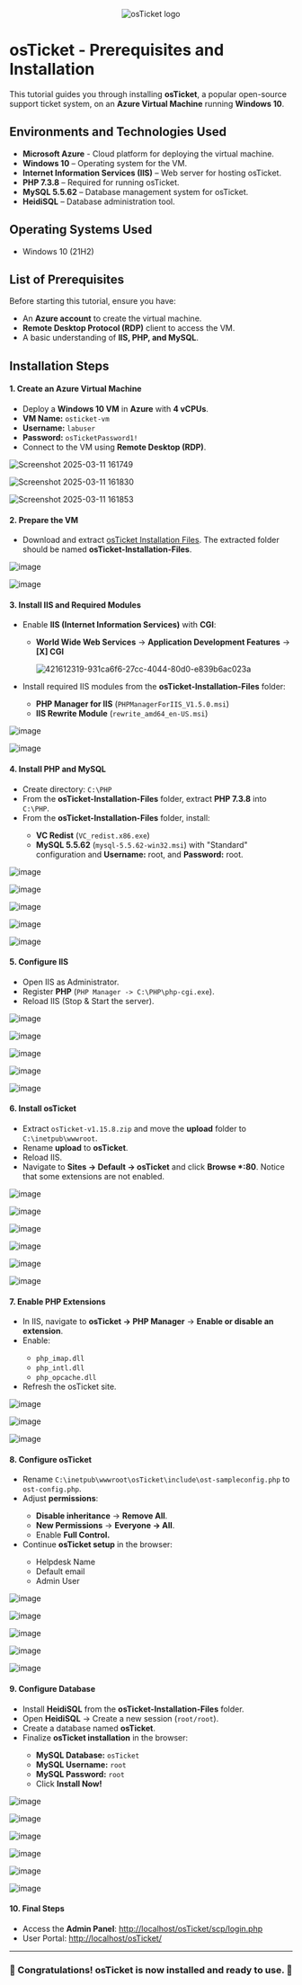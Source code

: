 <p align="center">
<img src="https://i.imgur.com/Clzj7Xs.png" alt="osTicket logo"/>
</p>

<h1>osTicket - Prerequisites and Installation</h1>
<p>This tutorial guides you through installing <strong>osTicket</strong>, a popular open-source support ticket system, on an <strong>Azure Virtual Machine</strong> running <strong>Windows 10</strong>.</p>

<h2>Environments and Technologies Used</h2>

- <strong>Microsoft Azure</strong> - Cloud platform for deploying the virtual machine.
- <strong>Windows 10</strong> – Operating system for the VM.
- <strong>Internet Information Services (IIS)</strong> – Web server for hosting osTicket.
- <strong>PHP 7.3.8</strong> – Required for running osTicket.
- <strong>MySQL 5.5.62</strong> – Database management system for osTicket.
- <strong>HeidiSQL</strong> – Database administration tool.

<h2>Operating Systems Used </h2>

- Windows 10</b> (21H2)

<h2>List of Prerequisites</h2>

<p>Before starting this tutorial, ensure you have:</p>

- An <strong>Azure account</strong> to create the virtual machine.
- <strong>Remote Desktop Protocol (RDP)</strong> client to access the VM.
- A basic understanding of <strong>IIS, PHP, and MySQL</strong>.

<h2>Installation Steps</h2>

<h4>1. Create an Azure Virtual Machine</h4>
<ul>
    <li>Deploy a <strong>Windows 10 VM</strong> in <strong>Azure</strong> with <strong>4 vCPUs</strong>.</li>
    <li><strong>VM Name:</strong> <code>osticket-vm</code></li>
    <li><strong>Username:</strong> <code>labuser</code></li>
    <li><strong>Password:</strong> <code>osTicketPassword1!</code></li>
    <li>Connect to the VM using <strong>Remote Desktop (RDP)</strong>.</li>
</ul>

![Screenshot 2025-03-11 161749](https://github.com/user-attachments/assets/6a7ded3f-1730-45a4-8a7e-6abd1ef38f47)

![Screenshot 2025-03-11 161830](https://github.com/user-attachments/assets/8f37aad8-bc0d-44e9-a828-526188b3aa64)

![Screenshot 2025-03-11 161853](https://github.com/user-attachments/assets/5b95bcb6-cd49-47c0-bb3e-a335f153d501)

<h4>2. Prepare the VM</h4>
<ul>
    <li>Download and extract <a href="https://drive.google.com/uc?export=download&id=1b3RBkXTLNGXbibeMuAynkfzdBC1NnqaD" target="_blank">osTicket Installation Files</a>. The extracted folder should be named <strong>osTicket-Installation-Files</strong>.</li>
</ul>

![image](https://github.com/user-attachments/assets/8439fb71-6d84-4f8b-82e4-5c371d5e6ea5)

![image](https://github.com/user-attachments/assets/8b04ee27-0ce6-4720-83c3-ae32b5bd5074)

<h4>3. Install IIS and Required Modules</h4>
<ul>
    <li>Enable <strong>IIS (Internet Information Services)</strong> with <strong>CGI</strong>:</li>
    <ul>
        <li><strong>World Wide Web Services</strong> → <strong>Application Development Features</strong> → <strong>[X] CGI</strong></li>

![421612319-931ca6f6-27cc-4044-80d0-e839b6ac023a](https://github.com/user-attachments/assets/6550950a-491e-4618-9fe7-f099bd14b063)   
    </ul> 
    <li>Install required IIS modules from the <strong>osTicket-Installation-Files</strong> folder:</li>
    <ul>
        <li><strong>PHP Manager for IIS</strong> (<code>PHPManagerForIIS_V1.5.0.msi</code>)</li>
        <li><strong>IIS Rewrite Module</strong> (<code>rewrite_amd64_en-US.msi</code>)</li>
    </ul>
</ul>

![image](https://github.com/user-attachments/assets/e39acf21-043c-4684-8044-4f3b28cdb543)

![image](https://github.com/user-attachments/assets/d732f709-f6d1-4813-b5c4-9c8b4668a628)

<h4>4. Install PHP and MySQL</h4>
<ul>
    <li>Create directory: <code>C:\PHP</code></li>
    <li>From the <strong>osTicket-Installation-Files</strong> folder, extract <strong>PHP 7.3.8</strong> into <code>C:\PHP</code>.</li>
    <li>From the <strong>osTicket-Installation-Files</strong> folder, install:</li>
    <ul>
        <li><strong>VC Redist</strong> (<code>VC_redist.x86.exe</code>)</li>
        <li><strong>MySQL 5.5.62</strong> (<code>mysql-5.5.62-win32.msi</code>) with "Standard" configuration and <strong>Username:</strong> root, and <strong>Password:</strong> root.</li>
    </ul>
</ul>

![image](https://github.com/user-attachments/assets/96a2ac09-3c26-4249-ac11-ad5f7cdd4c71)

![image](https://github.com/user-attachments/assets/359d9578-fdd8-4b24-8810-b4f24d7a9d99)

![image](https://github.com/user-attachments/assets/230f5ba2-aacd-4ae5-aba9-a5aeb8284683)

![image](https://github.com/user-attachments/assets/8a6db7b7-d0f8-4855-b6a6-2524eb9d158f)

![image](https://github.com/user-attachments/assets/dc0cadf5-3493-4dab-ba8e-07e7a2afa88d)

<h4>5. Configure IIS</h4>
<ul>
    <li>Open IIS as Administrator.</li>
    <li>Register <strong>PHP</strong> (<code>PHP Manager -> C:\PHP\php-cgi.exe</code>).</li>
    <li>Reload IIS (Stop & Start the server).</li>
</ul>

![image](https://github.com/user-attachments/assets/5c0066fe-3d25-4691-a15a-7aab2103c3f8)

![image](https://github.com/user-attachments/assets/6a891b04-d489-4bae-9181-187bc8eaf8c8)

![image](https://github.com/user-attachments/assets/5f4e83ff-ab58-46b4-9c38-b09c5327c4e7)

![image](https://github.com/user-attachments/assets/41cc3874-71b4-477a-b855-bf978c676cc4)

![image](https://github.com/user-attachments/assets/cf340fcd-7bb7-4c7f-bd81-265f04c52a16)

<h4>6. Install osTicket</h4>
<ul>
    <li>Extract <code>osTicket-v1.15.8.zip</code> and move the <strong>upload</strong> folder to <code>C:\inetpub\wwwroot</code>.</li>
    <li>Rename <strong>upload</strong> to <strong>osTicket</strong>.</li>
    <li>Reload IIS.</li>
    <li>Navigate to <strong>Sites → Default → osTicket</strong> and click <strong>Browse *:80</strong>. Notice that some extensions are not enabled.</li>
</ul>

![image](https://github.com/user-attachments/assets/a35333e7-d456-4a04-aa2c-e98293076fbc)

![image](https://github.com/user-attachments/assets/fd785f6a-456c-4b70-8dc8-691349c6b95c)

![image](https://github.com/user-attachments/assets/e3f37272-7abb-4aec-9d26-f2013e209562)

![image](https://github.com/user-attachments/assets/edfaa3d2-32b7-4016-876a-833f262644be)

![image](https://github.com/user-attachments/assets/35f02e12-7446-4771-a4aa-218b3b950ddc)

![image](https://github.com/user-attachments/assets/d826cfd3-4024-40fa-8cd9-01794d969fa8)

<h4>7. Enable PHP Extensions</h4>
<ul>
    <li>In IIS, navigate to <strong>osTicket → PHP Manager</strong> → <strong>Enable or disable an extension</strong>.</li>
    <li>Enable:</li>
    <ul>
        <li><code>php_imap.dll</code></li>
        <li><code>php_intl.dll</code></li>
        <li><code>php_opcache.dll</code></li>
    </ul>
    <li>Refresh the osTicket site.</li>
</ul>

![image](https://github.com/user-attachments/assets/76dc683b-a4f3-4550-b5c4-28ec986f1bad)

![image](https://github.com/user-attachments/assets/d619da65-3184-4c68-8d26-5e054e530477)

![image](https://github.com/user-attachments/assets/3f8b2d80-722c-4e19-92d6-e7e5e2003b19)

<h4>8. Configure osTicket</h4>
<ul>
    <li>Rename <code>C:\inetpub\wwwroot\osTicket\include\ost-sampleconfig.php</code> to <code>ost-config.php</code>.</li>
    <li>Adjust <strong>permissions</strong>:</li>
    <ul>
        <li><strong>Disable inheritance</strong> → <strong>Remove All</strong>.</li>
        <li><strong>New Permissions</strong> → <strong>Everyone → All</strong>.</li>
        <li>Enable <strong>Full Control.</strong></li>
    </ul>
    <li>Continue <strong>osTicket setup</strong> in the browser:</li>
    <ul>
        <li>Helpdesk Name</li>
        <li>Default email</li>
        <li>Admin User</li>
    </ul>
</ul>

![image](https://github.com/user-attachments/assets/d73c753a-6816-44fa-9198-f28ce5c25c02)

![image](https://github.com/user-attachments/assets/7a8bf157-c239-464b-b2ff-f726ce83c583)

![image](https://github.com/user-attachments/assets/3369a7a5-858e-45d3-adbb-791296307900)

![image](https://github.com/user-attachments/assets/723f5ded-b04f-4cd0-8e7b-10c18bea1106)

![image](https://github.com/user-attachments/assets/0758b945-7657-4109-983f-09e83aca8dd6)

<h4>9. Configure Database</h4>
<ul>
    <li>Install <strong>HeidiSQL</strong> from the <strong>osTicket-Installation-Files</strong> folder.</li>
    <li>Open <strong>HeidiSQL</strong> → Create a new session (<code>root/root</code>).</li>
    <li>Create a database named <strong>osTicket</strong>.</li>
    <li>Finalize <strong>osTicket installation</strong> in the browser:</li>
    <ul>
        <li><strong>MySQL Database:</strong> <code>osTicket</code></li>
        <li><strong>MySQL Username:</strong> <code>root</code></li>
        <li><strong>MySQL Password:</strong> <code>root</code></li>
        <li>Click <strong>Install Now!</strong></li>
    </ul>
</ul>

![image](https://github.com/user-attachments/assets/445dfe8b-e5eb-44fc-8087-8752386ba174)

![image](https://github.com/user-attachments/assets/a0ba7fa2-ef13-4895-8377-8af94bc0899e)

![image](https://github.com/user-attachments/assets/2c1c2b1b-0f1c-48b4-b482-717f88a2278c)

![image](https://github.com/user-attachments/assets/04c4ec51-3b34-4ff9-92c6-f9c3b646fddf)

![image](https://github.com/user-attachments/assets/d2c8c472-87d0-47a0-abd0-515133fd7e13)

![image](https://github.com/user-attachments/assets/994cc398-5df4-4edd-b09d-40f7778ce97a)

<h4>10. Final Steps</h4>
<ul>
    <li>Access the <strong>Admin Panel</strong>: <a href="http://localhost/osTicket/scp/login.php">http://localhost/osTicket/scp/login.php</a></li>
    <li>User Portal: <a href="http://localhost/osTicket/">http://localhost/osTicket/</a></li>
</ul>
<hr>

<h3>🎉 Congratulations! osTicket is now installed and ready to use. 🎉</h3>
